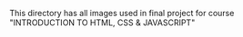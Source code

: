 This directory has all images used in final project for course "INTRODUCTION TO HTML, CSS & JAVASCRIPT"
